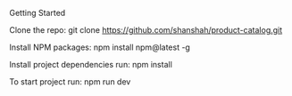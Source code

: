 Getting Started

Clone the repo:
git clone https://github.com/shanshah/product-catalog.git

Install NPM packages:
npm install npm@latest -g

Install project dependencies run:
npm install

To start project run:
npm run dev
